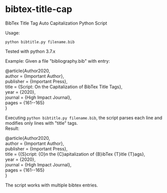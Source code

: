 # bibtex-title-cap
BibTex Title Tag Auto Capitalization Python Script

Usage:

`python bibtitle.py filename.bib`


Tested with python 3.7.x


Example:
Given a file "bibliography.bib" with entry:

@article{Author2020,  
  author    = {Important Author},  
  publisher = {Important Press},  
  title     = {Script: On the Capitalization of BibTex Title Tags},  
  year      = {2020},  
  journal   = {High Impact Journal},  
  pages     = {161--165}  
}

Executing `python bibtitle.py filename.bib`, the script parses each line and modifies only lines with "title" tags.  
Result:  
  
@article{Author2020,  
  author    = {Important Author},  
  publisher = {Important Press},  
  title     = {{S}cript: {O}n the {C}apitalization of {B}ibTex {T}itle {T}ags},  
  year      = {2020},  
  journal   = {High Impact Journal},  
  pages     = {161--165}  
}  

The script works with multiple bibtex entries.
